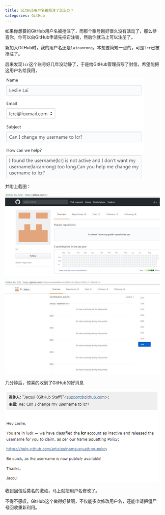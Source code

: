 ```yaml
---
title: GitHub用户名被抢注了怎么办？
categories: GitHub
---
```


如果你想要的GitHub用户名被抢注了，而那个账号刚好很久没有活动了，那么恭喜你，你可以向GitHub申请先把它注销，然后你就马上可以注册了。

新加入GitHub时，我的用户名还是`laicanrong`，本想要简短一点的，可是`lcr`已被抢注了。  

后来发现`lcr`这个账号好几年没动静了，于是给GitHub管理员写了封信，希望能把这用户名给我用，

![Mail to GitHub](/assets/img/20180328/change-github-username1.png)

<!-- more -->

并附上截图：

![Screenshots-1](/assets/img/20180328/change-github-username3.jpg)

![Screenshots-2](/assets/img/20180328/change-github-username4.jpg)

几分钟后，惊喜的收到了GitHub的好消息

![Good new from Github](/assets/img/20180328/change-github-username2.png)

收到回信后莫名的激动，马上就把用户名修改了。

不得不感叹，GitHub这个做得好赞啊，不仅能多次修改用户名，还能申请把僵尸号回收重新利用。